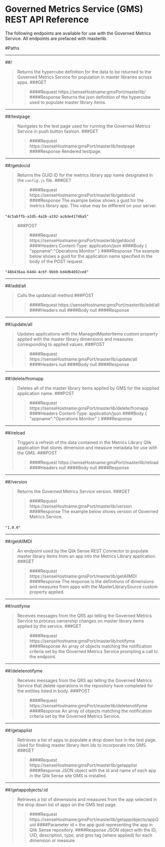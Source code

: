 <h1>Governed Metrics Service (GMS) REST API Reference</h1>

The following endpoints are available for use with the Governed Metrics Service.  All endpoints are prefaced with masterlib.

#Paths

---
##/
> Returns the hypercube definition for the data to be returned to the Governed Metrics Service for population in master libraries across apps.
>###GET
>>####Request
    https://senseHostname:gmsPort/masterlib/
>>####Response
>> Returns the json definition of the hypercube used to populate master library items.

---
##/testpage
> Navigates to the test page used for running the Governed Metrics Service in push button fashion.
>###GET
>>####Request
    https://senseHostname:gmsPort/masterlib/testpage
>>####Response
>> Rendered testpage.

---
##/getdocid
> Returns the GUID ID for the metrics library app name designated in the `config.js` file.
>###GET
>>####Request
    https://senseHostname:gmsPort/masterlib/getdocid
>>####Response
>> The example below shows a guid for the metrics library app.  This value may be different on your server.
>>####
    "4c5abffb-a2d5-4a26-a192-ac6de41746a5"

>###POST
>>####Request
    https://senseHostname:gmsPort/masterlib/getdocid
>>####Headers
    Content-Type: application/json
>>####Body
    {
        "appname":"Operations Monitor"
    }
>>####Response
>> The example below shows a guid for the application name specified in the body of the POST request.
>>####
    "48b436aa-64d4-4c6f-9bb9-bd4d64692ce8"

---
##/add/all
> Calls the update/all method
>###POST
>>####Request
    https://senseHostname:gmsPort/masterlib/add/all
>>####Headers
    null
>>####Body
    null
>>####Response

---
##/update/all
> Updates applications with the ManagedMasterItems custom property applied with the master library dimensions and measures corresponding to applied values. 
>###POST
>>####Request
    https://senseHostname:gmsPort/masterlib/update/all
>>####Headers
    null
>>####Body
    null
>>####Response

---
##/delete/fromapp
> Deletes all of the master library items applied by GMS for the supplied application name.
>###POST
>>####Request
    https://senseHostname:gmsPort/masterlib/delete/fromapp
>>####Headers
    Content-Type: application/json
>>####Body
    {
        "appname":"Operations Monitor"
    }
>>####Response

---
##/reload
> Triggers a refresh of the data contained in the Metrics Library Qlik application that stores dimension and measure metadata for use with the GMS.
>###POST
>>####Request
    https://senseHostname:gmsPort/masterlib/reload
>>####Headers
    null
>>####Body
    null
>>####Response

---
##/version
> Returns the Governed Metrics Service version.
>###GET
>>####Request
    https://senseHostname:gmsPort/masterlib/version
>>####Response
>> The example below shows version of Governed Metrics Service.
>>####
    "1.0.0"

---
##/getAllMDI
> An endpoint used by the Qlik Sense REST Connector to populate master library items from an app into the Metrics Library application.
>###GET
>>####Request
    https://senseHostname:gmsPort/masterlib/getAllMDI
>>####Response
>> The response is the definitions of dimensions and measures from apps with the MasterLibrarySource custom property applied.

---
##/notifyme
> Receives messages from the QRS api telling the Governed Metrics Service to process ownership changes on master library items applied by the service.
>###GET
>>####Request
    https://senseHostname:gmsPort/masterlib/notifyme
>>####Response
>> An array of objects matching the notification criteria set by the Governed Metrics Service prompting a call to the endpoint.

---
##/deletenotifyme
> Receives messages from the QRS api telling the Governed Metrics Service that delete operations in the repository have completed for the entities listed in body.
>###POST
>>####Request
    https://senseHostname:gmsPort/masterlib/deletenotifyme
>>####Response
>> An array of objects matching the notification criteria set by the Governed Metrics Service.

---
##/getapplist
> Retrieves a list of apps to populate a drop down box in the test page.  Used for finding master library item ids to incorporate into GMS.
>###GET
>>####Request
    https://senseHostname:gmsPort/masterlib/getapplist
>>####Response
>> JSON object with the id and name of each app in the Qlik Sense site GMS is installed.

---
##/getappobjects/:id
> Retrieves a list of dimensions and measures from the app selected in the drop down list of apps on the GMS test page.
>>####Request
    https://senseHostname:gmsPort/masterlib/getappobjects/appGuid
>>####Parameter
    id = the app guid representing the app in Qlik Sense repository.
>>####Response
>> JSON object with the ID, UID, description, type, and gms tag (where applied) for each dimension or measure.